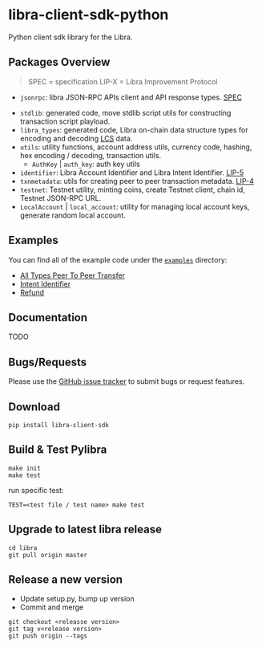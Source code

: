 # libra-client-sdk-python

Python client sdk library for the Libra.


## Packages Overview

> SPEC = specification
> LIP-X = Libra Improvement Protocol

* `jsonrpc`: libra JSON-RPC APIs client and API response types. [SPEC](https://github.com/libra/libra/blob/master/json-rpc/json-rpc-spec.md)
- `stdlib`: generated code, move stdlib script utils for constructing transaction script playload.
- `libra_types`: generated code, Libra on-chain data structure types for encoding and decoding [LCS](https://libra.github.io/libra/libra_canonical_serialization/index.html) data.
- `utils`: utility functions, account address utils, currency code, hashing, hex encoding / decoding, transaction utils.
  - `AuthKey` | `auth_key`: auth key utils
- `identifier`: Libra Account Identifier and Libra Intent Identifier. [LIP-5](https://lip.libra.org/lip-5/)
- `txnmetadata`: utils for creating peer to peer transaction metadata. [LIP-4](https://lip.libra.org/lip-4/)
- `testnet`: Testnet utility, minting coins, create Testnet client, chain id, Testnet JSON-RPC URL.
- `LocalAccount` | `local_account`: utility for managing local account keys, generate random local account.

## Examples

You can find all of the example code under the [`examples`](./examples/) directory:

* [All Types Peer To Peer Transfer](./examples/p2p_transfer.py)
* [Intent Identifier](./examples/p2p_transfer.py#52)
* [Refund](./examples/refund.py)


## Documentation

TODO

## Bugs/Requests

Please use the [GitHub issue tracker](https://github.com/libra/libra-client-sdk-python/issues) to submit bugs or request features.

## Download

```
pip install libra-client-sdk
```


## Build & Test Pylibra

```
make init
make test
```

run specific test:

```
TEST=<test file / test name> make test
```

## Upgrade to latest libra release

```
cd libra
git pull origin master
```

## Release a new version

* Update setup.py, bump up version
* Commit and merge

```
git checkout <releasse version>
git tag v<release version>
git push origin --tags
```
